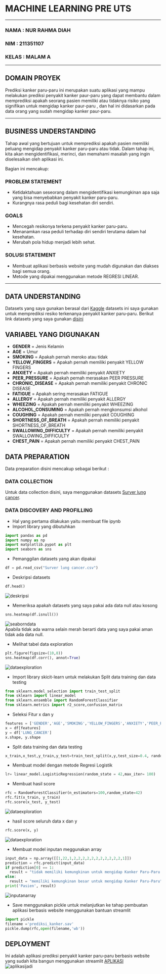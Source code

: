 # MACHINE LEARNING PRE UTS
___
### NAMA : NUR RAHMA DIAH
### NIM : 211351107
### KELAS : MALAM A
___
## DOMAIN PROYEK
Prediksi kanker paru-paru ini merupakan suatu aplikasi yang mampu melakukan prediksi penyakit kanker paur-paru yang dapat membantu dalam memprediksi apakah seorang pasien memiliki atau tidaknya risiko yang signifikan untuk mengidap kanker paur-paru
, dan hal ini didasarkan pada data orang yang sudah mengidap kanker paur-paru.
___
## BUSINESS UNDERSTANDING
Tahap awal yang bertujuan untuk memprediksi apakah pasien memiliki peluang 
mengidap penyakit kanker paru-paru atau tidak. Dalam tahap ini, kita akan mengidentifikasi, merinci, dan memahami masalah yang ingin diselesaikan oleh aplikasi ini.

Bagian ini mencakup:
### PROBLEM STATEMENT
- Ketidaktahuan seseorang dalam mengidentifikasi kemungkinan apa saja yang bisa menyebabkan penyakit kanker paru-paru.
- Kurangnya rasa peduli bagi kesehatan diri sendiri.
### GOALS
- Mencegah resikonya terkena penyakit kanker paru-paru.
- Menanamkan rasa peduli terhadap diri sendiri terutama dalam hal kesehatan.
- Merubah pola hidup menjadi lebih sehat.
### SOLUSI STATEMENT
- Membuat aplikasi berbasis website yang mudah digunakan dan diakses bagi semua orang.
- Metode yang dipakai menggunakan metode REGRESI LINEAR.
___
## DATA UNDERSTANDING
Datasets yang saya gunakan berasal dari [Kaggle](https://www.kaggle.com/) datasets ini saya gunakan untuk memprediksi resiko terkenanya penyakit kanker paru-paru.
Berikut link datasets yang saya gunakan [disini](https://www.kaggle.com/datasets/mysarahmadbhat/lung-cancer)
## VARIABEL YANG DIGUNAKAN
- **GENDER** = Jenis Kelamin 
- **AGE** = Umur
- **SMOKING** = Apakah pernah meroko atau tidak
- **YELLOW_FINGERS** = Apakah pernah memiliki penyakit YELLOW FINGERS
- **ANXIETY** = Apakah pernah memiliki penyakit ANXIETY
- **PEER_PRESSURE** = Apakah pernah merasakan PEER PRESSURE
- **CHRONIC_DISEASE** = Apakah pernah memiliki penyakit CHRONIC DISEASE
- **FATIGUE** = Apakah sering merasakan FATIGUE
- **ALLERGY** = Apakah pernah memiliki penyakit ALLERGY
- **WHEEZING** = Apakah pernah memiliki penyakit WHEEZING
- **ALCOHOL_CONSUMING** = Apakah pernah mengkonsumsi alkohol
- **COUGHING** = Apakah pernah memiliki penyakit COUGHING
- **SHORTNESS_OF_BREATH** = Apakah pernah memiliki penyakit SHORTNESS_OF_BREATH
- **SWALLOWING_DIFFICULTY** = Apakah pernah memiliki penyakit SWALLOWING_DIFFICULTY
- **CHEST_PAIN** = Apakah pernah memiliki penyakit CHEST_PAIN
## DATA PREPARATION
Data preparation disini mencakup sebagai berikut :
### DATA COLLECTION
Untuk data collection disini, saya menggunakan datasets [Surver lung cancer](https://www.kaggle.com/datasets/mysarahmadbhat/lung-cancer).
### DATA DISCOVERY AND PROFILLING
- Hal yang pertama dilakukan yaitu membuat file ipynb
- Import library yang dibutuhkan
``` python
import pandas as pd
import numpy as np
import matplotlib.pypot as plt
import seaborn as sns
```
- Pemanggilan datasets yang akan dipakai
``` python
df = pd.read_csv("Surver lung cancer.csv")
```
- Deskripsi datasets
```python
df.head()
```
![deskripsi](deskripsi.JPG)
- Memeriksa apakah datasets yang saya pakai ada data null atau kosong
``` python
sns.heatmap(df.isnull())
```
![seaborndata](seaborn.JPG) <br>
Apabila tidak ada warna selain merah berarti data yang saya pakai aman tidak ada data null.
- Melihat tabel data exploration 
``` python
plt.figure(figsize=(10,8))
sns.heatmap(df.corr(), annot=True)
```
![dataexploration](dataex.JPG)
- Import library skicit-learn untuk melakukan Split data training dan data testing
``` python
from sklearn.model_selection import train_test_split
from sklearn import linear_model
from sklearn.ensemble import RandomForestClassifier
from sklearn.metrics import r2_score,confusion_matrix
```
- Seleksi Fitur x dan y
``` python
features = ['GENDER','AGE','SMOKING','YELLOW_FINGERS','ANXIETY','PEER_PRESSURE','CHRONIC_DISEASE','FATIGUE','ALLERGY','WHEEZING','ALCOHOL_CONSUMING','COUGHING','SHORTNESS_OF_BREATH','SWALLOWING_DIFFICULTY','CHEST_PAIN']
x = df[features]
y = df['LUNG_CANCER']
x.shape, y.shape
```
- Split data training dan data testing
``` python
x_train,x_test,y_train,y_test=train_test_split(x,y,test_size=0.4, random_state=42)
```
- Membuat model dengan metode Regresi Logistik
``` python
lr= linear_model.LogisticRegression(random_state = 42,max_iter= 100)
```
- Membuat hasil score
``` python
rfc = RandomForestClassifier(n_estimators=100,random_state=42)
rfc.fit(x_train, y_train)
rfc.score(x_test, y_test)
```
![dataexploration](dataex.JPG)
- hasil score seluruh data x dan y
``` python
rfc.score(x, y)
```
![dataexploration](dataex.JPG)
- Membuat model inputan meggunakan array
``` python
input_data = np.array([[1,22,1,2,2,2,2,2,2,2,2,2,2,2,1]])
prediction = rfc.predict(input_data)
if prediction[0] == 1:
  result = "tidak memiliki kemungkinan untuk mengidap Kanker Paru-Paru "
else:
  result = "memiliki kemungkinan besar untuk mengidap Kanker Paru-Paru"
print('Pasien', result)
```
![inputanarray](inputan.JPG)
-  Save menggunakan pickle untuk melanjutkan ke tahap pembuatan aplikasi berbasis website menggunakan bantuan streamlit
``` python
import pickle
filename ='prediksi_kanker.sav'
pickle.dump(rfc,open(filename,'wb'))
```
## DEPLOYMENT
Ini adalah aplikasi prediksi penyakit kanker paru-paru berbasis website yang sudah kita bangun menggunakan streamlit [APLIKASI](https://app-estimasi-harga-alpukat.streamlit.app/) <br>
![aplikasijadi](streamlit.JPG)
